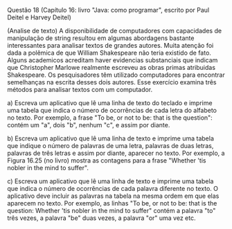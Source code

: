 Questão 18 (Capítulo 16: livro "Java: como programar", escrito por Paul Deitel e Harvey Deitel)

(Analise de texto) A disponibilidade de computadores com capacidades de manipulação de string resultou em algumas 
abordagens bastante interessantes para analisar textos de grandes autores. Muita atenção foi dada a polêmica de que
William Shakespeare não teria existido de fato. Alguns academicos acreditam haver evidencias substanciais que indicam 
que Christopher Marlowe realmente escreveu as obras primas atribuidas Shakespeare. Os pesquisadores têm utilizado 
computadores para encontrar semelhanças na escrita desses dois autores. Esse exercício examina três métodos para 
analisar textos com um computador. 

a) Escreva um aplicativo que lê uma linha de texto do teclado e imprime uma tabela que indica o número de ocorrências 
de cada letra do alfabeto no texto. Por exemplo, a frase "To be, or not to be: that is the question": contém um "a", 
dois "b", nenhum "c",  e assim por diante.

b) Escreva um aplicativo que lê uma linha de texto e imprime uma tabela que indique o número de palavras de uma 
letra, palavras de duas letras, palavras de três letras e assim por diante, aparecer no texto. Por exemplo, a Figura
16.25 (no livro) mostra as contagens para a frase "Whether 'tis nobler in the mind to suffer".

c) Escreva um aplicativo que lê uma linha de texto e imprime uma tabela que indica o número de ocorrências de cada 
palavra diferente no texto. O aplicativo deve incluir as palavras na tabela na mesma ordem em que elas aparecem no 
texto. Por exemplo, as linhas "To be, or not to be: that is the question: Whether 'tis nobler in the mind to suffer"
contém a palavra "to" três vezes, a palavra "be" duas vezes, a palavra "or" uma vez etc.
